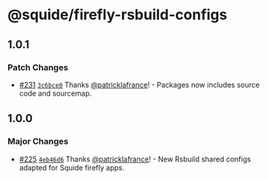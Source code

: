 # @squide/firefly-rsbuild-configs

## 1.0.1

### Patch Changes

- [#231](https://github.com/gsoft-inc/wl-squide/pull/231) [`3c6bce0`](https://github.com/gsoft-inc/wl-squide/commit/3c6bce0cd559d0b8517d644661b6fb2b818ab2f6) Thanks [@patricklafrance](https://github.com/patricklafrance)! - Packages now includes source code and sourcemap.

## 1.0.0

### Major Changes

- [#225](https://github.com/gsoft-inc/wl-squide/pull/225) [`4eb46d6`](https://github.com/gsoft-inc/wl-squide/commit/4eb46d69283804a5809494f7275f9d447022a97d) Thanks [@patricklafrance](https://github.com/patricklafrance)! - New Rsbuild shared configs adapted for Squide firefly apps.
